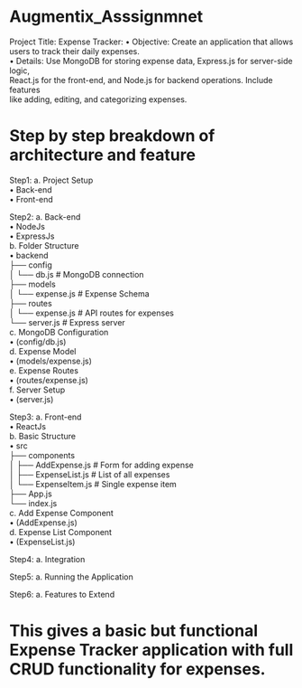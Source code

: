 # Augmentix_Asssignmnet

Project Title: Expense Tracker:
                • Objective: Create an application that allows users to track their daily expenses. <br>
                • Details: Use MongoDB for storing expense data, Express.js for server-side logic, <br>
                  React.js for the front-end, and Node.js for backend operations. Include features <br>
                  like adding, editing, and categorizing expenses. <br>

# Step by step breakdown of architecture and feature

Step1: a. Project Setup<br>
        • Back-end<br>
        • Front-end<br>

Step2: a. Back-end <br>
        • NodeJs<br>
        • ExpressJs<br>
       b. Folder Structure<br>
        • backend<br>
          ├── config<br>
          │   └── db.js        # MongoDB connection<br>
          ├── models<br>
          │   └── expense.js   # Expense Schema<br>
          ├── routes<br>
          │   └── expense.js   # API routes for expenses<br>
          └── server.js        # Express server<br>
       c. MongoDB Configuration <br>
        • (config/db.js)<br>
       d. Expense Model <br>
        • (models/expense.js)<br>
       e. Expense Routes<br>
        • (routes/expense.js)<br>
       f. Server Setup<br>
        • (server.js)<br>

Step3: a. Front-end<br>
        • ReactJs<br>
       b. Basic Structure<br>
        • src<br>
          ├── components<br>
          │   ├── AddExpense.js      # Form for adding expense<br>
          │   ├── ExpenseList.js     # List of all expenses<br>
          │   └── ExpenseItem.js     # Single expense item<br>
          ├── App.js<br>
          └── index.js<br>
       c. Add Expense Component<br>
        • (AddExpense.js)<br>
       d. Expense List Component<br>
        • (ExpenseList.js)<br>

Step4: a. Integration<br>

Step5: a. Running the Application<br>

Step6: a. Features to Extend<br>


# This gives a basic but functional Expense Tracker application with full CRUD functionality for expenses.

      
      

